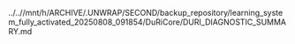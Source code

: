 ../..//mnt/h/ARCHIVE/.UNWRAP/SECOND/backup_repository/learning_system_fully_activated_20250808_091854/DuRiCore/DURI_DIAGNOSTIC_SUMMARY.md